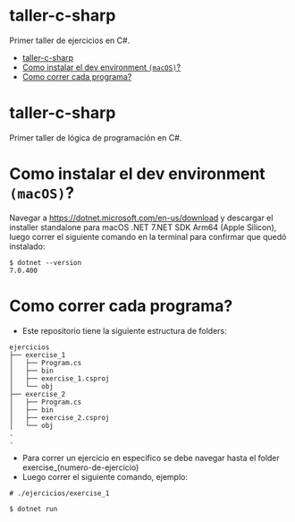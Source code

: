 # taller-c-sharp
Primer taller de ejercicios en C#.


- [taller-c-sharp](#taller-c-sharp)
- [Como instalar el dev environment `(macOS)`?](#como-instalar-el-dev-environment-(macOS))
- [Como correr cada programa?](#como-correr-cada-programa)

# taller-c-sharp
Primer taller de lógica de programación en C#.

# Como instalar el dev environment `(macOS)`?

Navegar a https://dotnet.microsoft.com/en-us/download y descargar el installer standalone para macOS .NET 7.NET SDK Arm64 (Apple Silicon), 
luego correr el siguiente comando en la terminal para confirmar que quedó instalado:
```
$ dotnet --version
7.0.400

```

# Como correr cada programa?

- Este repositorio tiene la siguiente estructura de folders:
```
ejercicios
├── exercise_1
│   ├── Program.cs
│   ├── bin
│   ├── exercise_1.csproj
│   └── obj
├── exercise_2
│   ├── Program.cs
│   ├── bin
│   ├── exercise_2.csproj
│   └── obj
.
.
```
- Para correr un ejercicio en especifico se debe navegar hasta el folder exercise_(numero-de-ejercicio)
- Luego correr el siguiente comando, ejemplo:
```
# ./ejercicios/exercise_1

$ dotnet run
```


